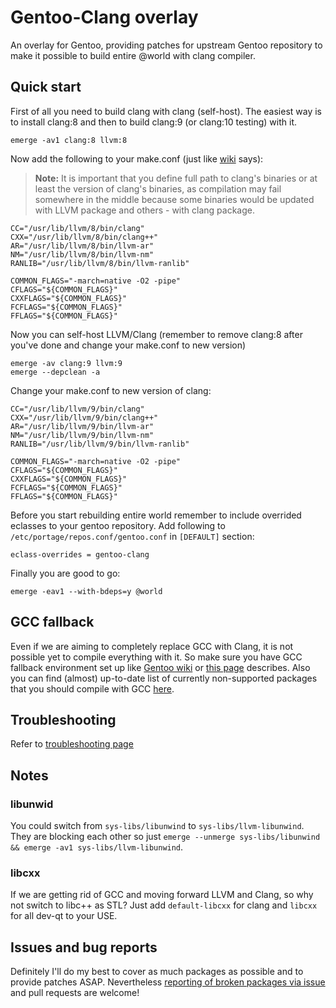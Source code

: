 # Gentoo-Clang overlay
An overlay for Gentoo, providing patches for upstream Gentoo repository to make it possible to build entire @world with clang compiler.

## Quick start
First of all you need to build clang with clang (self-host). The easiest way is to install clang:8 and then to build clang:9 (or clang:10 testing) with it.

```
emerge -av1 clang:8 llvm:8
```
Now add the following to your make.conf (just like [wiki](https://wiki.gentoo.org/wiki/Clang#Global_configuration_via_make.conf) says):

> **Note:** It is important that you define full path to clang's binaries or at least the version of clang's binaries, as compilation may fail somewhere in the middle because some binaries would be updated with LLVM package and others - with clang package.

```
CC="/usr/lib/llvm/8/bin/clang"
CXX="/usr/lib/llvm/8/bin/clang++"
AR="/usr/lib/llvm/8/bin/llvm-ar"
NM="/usr/lib/llvm/8/bin/llvm-nm"
RANLIB="/usr/lib/llvm/8/bin/llvm-ranlib"

COMMON_FLAGS="-march=native -O2 -pipe"
CFLAGS="${COMMON_FLAGS}"
CXXFLAGS="${COMMON_FLAGS}"
FCFLAGS="${COMMON_FLAGS}"
FFLAGS="${COMMON_FLAGS}"
```
Now you can self-host LLVM/Clang (remember to remove clang:8 after you've done and change your make.conf to new version)
```
emerge -av clang:9 llvm:9
emerge --depclean -a
```
Change your make.conf to new version of clang:
```
CC="/usr/lib/llvm/9/bin/clang"
CXX="/usr/lib/llvm/9/bin/clang++"
AR="/usr/lib/llvm/9/bin/llvm-ar"
NM="/usr/lib/llvm/9/bin/llvm-nm"
RANLIB="/usr/lib/llvm/9/bin/llvm-ranlib"

COMMON_FLAGS="-march=native -O2 -pipe"
CFLAGS="${COMMON_FLAGS}"
CXXFLAGS="${COMMON_FLAGS}"
FCFLAGS="${COMMON_FLAGS}"
FFLAGS="${COMMON_FLAGS}"
```
Before you start rebuilding entire world remember to include overrided eclasses to your gentoo repository.
Add following to `/etc/portage/repos.conf/gentoo.conf` in `[DEFAULT]` section:
```
eclass-overrides = gentoo-clang
```
Finally you are good to go:
```
emerge -eav1 --with-bdeps=y @world
```

## GCC fallback
Even if we are aiming to completely replace GCC with Clang, it is not possible yet to compile everything with it. So make sure you have GCC fallback environment set up like [Gentoo wiki](https://wiki.gentoo.org/wiki/Clang#GCC_fallback_environments) or [this page](https://github.com/BilyakA/gentoo-clang/wiki/GCC-fallback) describes.
Also you can find (almost) up-to-date list of currently non-supported packages that you should compile with GCC [here](https://github.com/BilyakA/gentoo-clang/wiki/GCC-fallback#list-of-packages-that-require-gcc-fallback).

## Troubleshooting
Refer to [troubleshooting page](https://github.com/BilyakA/gentoo-clang/wiki/Troubleshooting)

## Notes
### libunwid
You could switch from `sys-libs/libunwind` to `sys-libs/llvm-libunwind`. They are blocking each other so just `emerge --unmerge sys-libs/libunwind && emerge -av1 sys-libs/llvm-libunwind`.
### libcxx
If we are getting rid of GCC and moving forward LLVM and Clang, so why not switch to libc++ as STL?
Just add `default-libcxx` for clang and `libcxx` for all dev-qt to your USE.

## Issues and bug reports
Definitely I'll do my best to cover as much packages as possible and to provide patches ASAP. Nevertheless [reporting of broken packages via issue](https://github.com/BilyakA/gentoo-clang/issues/new) and pull requests are welcome!
